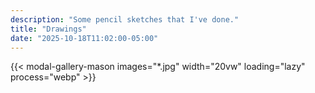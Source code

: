 ```yaml
---
description: "Some pencil sketches that I've done."
title: "Drawings"
date: "2025-10-18T11:02:00-05:00"
---
```


{{< modal-gallery-mason images="*.jpg" width="20vw" loading="lazy" process="webp" >}}